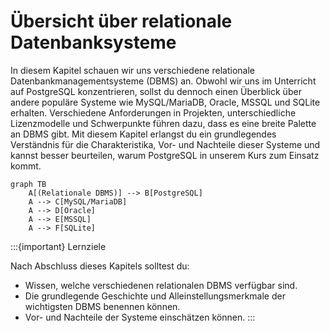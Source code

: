 # Übersicht über relationale Datenbanksysteme

In diesem Kapitel schauen wir uns verschiedene relationale Datenbankmanagementsysteme (DBMS) an. Obwohl wir uns im Unterricht auf PostgreSQL konzentrieren, sollst du dennoch einen Überblick über andere populäre Systeme wie MySQL/MariaDB, Oracle, MSSQL und SQLite erhalten. Verschiedene Anforderungen in Projekten, unterschiedliche Lizenzmodelle und Schwerpunkte führen dazu, dass es eine breite Palette an DBMS gibt. Mit diesem Kapitel erlangst du ein grundlegendes Verständnis für die Charakteristika, Vor- und Nachteile dieser Systeme und kannst besser beurteilen, warum PostgreSQL in unserem Kurs zum Einsatz kommt.

```{mermaid}
graph TB
    A[(Relationale DBMS)] --> B[PostgreSQL]
    A --> C[MySQL/MariaDB]
    A --> D[Oracle]
    A --> E[MSSQL]
    A --> F[SQLite]
```

:::{important} Lernziele

Nach Abschluss dieses Kapitels solltest du:  
- Wissen, welche verschiedenen relationalen DBMS verfügbar sind.  
- Die grundlegende Geschichte und Alleinstellungsmerkmale der wichtigsten DBMS benennen können.  
- Vor- und Nachteile der Systeme einschätzen können.
:::
